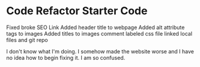 # Code Refactor Starter Code

Fixed broke SEO Link
Added header title to webpage
Added alt attribute tags to images
Added titles to images
comment labeled css file
linked local files and git repo

I don't know what I'm doing. I somehow made the website worse and I have no idea how to begin fixing it. I am so confused.
